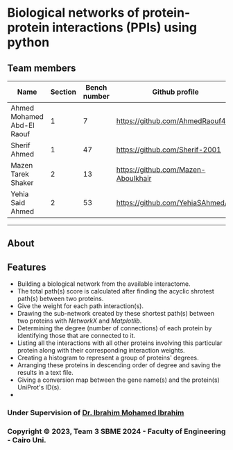 # Biological networks of protein-protein interactions (PPIs) using python

## Team members
Name| Section | Bench number | Github profile
--- | --- | --- | --- |
Ahmed Mohamed Abd-El Raouf | 1 | 7 | https://github.com/AhmedRaouf481
Sherif Ahmed  | 1 | 47 | https://github.com/Sherif-2001
Mazen Tarek Shaker | 2 | 13 | https://github.com/Mazen-Aboulkhair
Yehia Said Ahmed | 2 | 53 | https://github.com/YehiaSAhmed/
___
## About

## Features
* Building a biological network from the available interactome.
* The total path(s) score is calculated after finding the acyclic shrotest path(s) between two proteins.
* Give the weight for each path interaction(s).
* Drawing the sub-network created by these shortest path(s) between two proteins with *NetworkX* and *Matplotlib*.
* Determining the degree (number of connections) of each protein by identifying those that are connected to it.
* Listing all the interactions with all other proteins involving this particular protein along with their corresponding interaction weights.
* Creating a histogram to represent a group of proteins' degrees.
* Arranging these proteins in descending order of degree and saving the results in a text file.
* Giving a conversion map between the gene name(s) and the protein(s) UniProt's ID(s).
* 
### Under Supervision of [Dr. Ibrahim Mohamed Ibrahim](https://github.com/Ibrahim-Youssef)
### Copyright © 2023, Team 3 SBME 2024 - Faculty of Engineering - Cairo Uni. 
